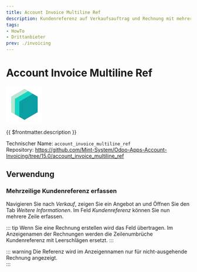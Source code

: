 ```yaml
---
title: Account Invoice Multiline Ref
description: Kundenreferenz auf Verkaufsauftrag und Rechnung mit mehreren Zeilen.
tags:
- HowTo
- Drittanbieter
prev: ./invoicing
---
```

# Account Invoice Multiline Ref

![icon_oms_box](attachments/icons_odoo_mint_system.png)

{{ $frontmatter.description }}

Technischer Name: `account_invoice_multiline_ref`\
Repository: <https://github.com/Mint-System/Odoo-Apps-Account-Invoicing/tree/15.0/account_invoice_multiline_ref>

## Verwendung

### Mehrzeilige Kundenreferenz erfassen

Navigieren Sie nach *Verkauf*, zeigen Sie ein Angebot an und Öffnen Sie den Tab *Weitere Informationen*. Im Feld *Kundenreferenz* können Sie nun mehrere Zeile erfassen.

::: tip
Wenn Sie eine Rechnung erstellen wird das Feld übertragen. Im Anzeigenamen der Rechnungen werden die Zeilenumbrüche Kundenreferenz mit Leerschlägen ersetzt. 
:::

::: warning
Die Referenz wird im Anzeigennamen nur für nicht-ausgehende Rechnung angezeigt.  
:::